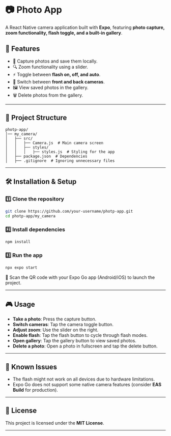 # 📷 Photo App

A React Native camera application built with **Expo**, featuring **photo capture, zoom functionality, flash toggle, and a built-in gallery**.

## 🚀 Features

- 📸 Capture photos and save them locally.
- 🔍 Zoom functionality using a slider.
- ⚡ Toggle between **flash on, off, and auto**.
- 🔄 Switch between **front and back cameras**.
- 🖼️ View saved photos in the gallery.
- 🗑️ Delete photos from the gallery.

---

## 📂 Project Structure

```
photp-app/
│── my_camera/
│   ├── src/
│   │   ├── Camera.js  # Main camera screen
│   │   ├── styles/
│   │   │   ├── styles.js  # Styling for the app
│   ├── package.json  # Dependencies
│   ├── .gitignore  # Ignoring unnecessary files
```

---

## 🛠️ Installation & Setup

### 1️⃣ **Clone the repository**
```sh
git clone https://github.com/your-username/photp-app.git
cd photp-app/my_camera
```

### 2️⃣ **Install dependencies**
```sh
npm install
```

### 3️⃣ **Run the app**
```sh
npx expo start
```
📱 Scan the QR code with your Expo Go app (Android/iOS) to launch the project.

---

## 🎮 Usage

- **Take a photo**: Press the capture button.
- **Switch cameras**: Tap the camera toggle button.
- **Adjust zoom**: Use the slider on the right.
- **Enable flash**: Tap the flash button to cycle through flash modes.
- **Open gallery**: Tap the gallery button to view saved photos.
- **Delete a photo**: Open a photo in fullscreen and tap the delete button.

---

## 🛑 Known Issues

- The flash might not work on all devices due to hardware limitations.
- Expo Go does not support some native camera features (consider **EAS Build** for production).

---

## 📜 License

This project is licensed under the **MIT License**.

---
